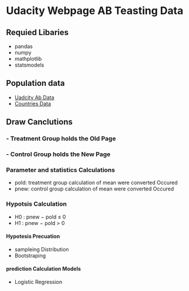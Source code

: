 # Udacity Webpage AB Teasting Data
## Requied Libaries 
  - pandas
  - numpy 
  - mathplotlib 
  - statsmodels

## Population data

- [Uadcity Ab Data]('https://raw.githubusercontent.com/nicmodan/AB_Testing-/master/ab_data.csv') 
- [Countries Data]('https://raw.githubusercontent.com/nicmodan/AB_Testing-/master/countries.csv')

## Draw Canclutions 

  ### - Treatment Group holds the Old Page 
  ### - Control Group holds the New Page 

### Parameter and statistics Calculations 
  - pold: treatment group calculation of mean were converted Occured 
  - pnew: control group calculation of mean were converted Occured 
  
### Hypotsis Calculation 
- H0 : pnew − pold ≤ 0
- H1 : pnew − pold > 0

#### Hypotesis Precuation 
- sampleing Distribution 
- Bootstraping 

#### prediction Calculation Models
- Logistic Regression  
